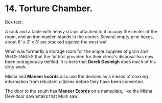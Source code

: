 # 14. Torture Chamber.

Box text:

A rack and a table with heavy straps attached to it occupy the center
of the room, and an iron maiden stands in the corner. Several empty
pine boxes, about 6' x 2' x 3' are stacked against the west wall.


What was formerlly a storage room for the ample supplies of grain
and WEGETABLES that the faithful provided for their cleric's
disposal has now been outrageously defiled. It is here that
**Derek Desleigh** does much of his dirty work.

Misha and **Maneer Ecords** also use the devices as a means of coaxing 
information from reluctant citizens before they have been converted.

The door to the south has **Maneer Ecords** on a nameplate, like the 
Misha Devi door downstairs that Muiri saw.

